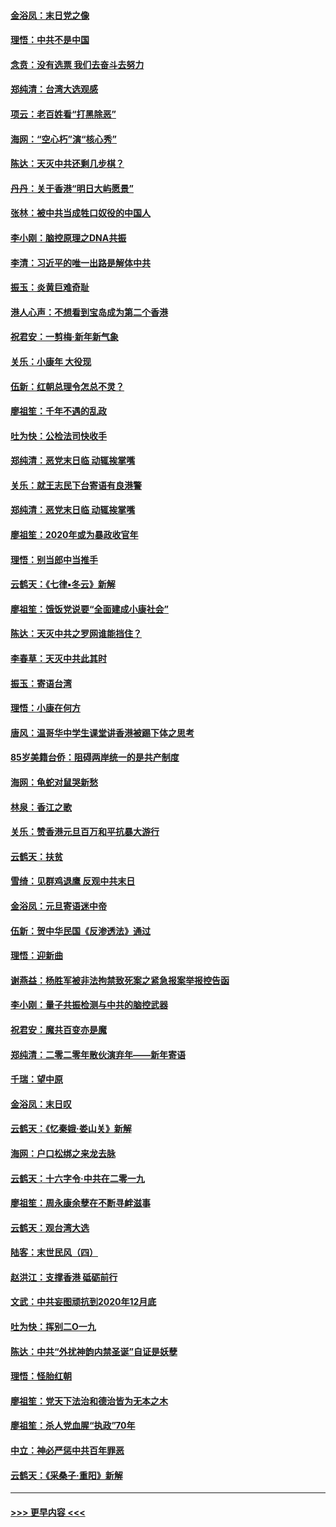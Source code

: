 #### [金浴凤：末日党之像](../pages/nsc993/n11787475.md?t=01130402) 
#### [理悟：中共不是中国](../pages/nsc993/n11787463.md?t=01130402) 
#### [念贲：没有选票  我们去奋斗去努力](../pages/nsc993/n11787398.md?t=01130402) 
#### [郑纯清：台湾大选观感](../pages/nsc993/n11786210.md?t=01130402) 
#### [项云：老百姓看“打黑除恶”](../pages/nsc993/n11785398.md?t=01130402) 
#### [海网：“空心朽”演“核心秀”](../pages/nsc993/n11783874.md?t=01130402) 
#### [陈达：天灭中共还剩几步棋？](../pages/nsc993/n11783719.md?t=01130402) 
#### [丹丹：关于香港“明日大屿愿景”](../pages/nsc993/n11783273.md?t=01130402) 
#### [张林：被中共当成牲口奴役的中国人](../pages/nsc993/n11782397.md?t=01130402) 
#### [李小刚：脑控原理之DNA共振](../pages/nsc993/n11780962.md?t=01130402) 
#### [李清：习近平的唯一出路是解体中共](../pages/nsc993/n11780866.md?t=01130402) 
#### [振玉：炎黄巨难奇耻](../pages/nsc993/n11779632.md?t=01130402) 
#### [港人心声：不想看到宝岛成为第二个香港](../pages/nsc993/n11778817.md?t=01130402) 
#### [祝君安：一剪梅‧新年新气象](../pages/nsc993/n11776340.md?t=01130402) 
#### [关乐：小康年 大役现](../pages/nsc993/n11774213.md?t=01130402) 
#### [伍新：红朝总理令怎总不灵？](../pages/nsc993/n11770813.md?t=01130402) 
#### [廖祖笙：千年不遇的乱政](../pages/nsc993/n11770373.md?t=01130402) 
#### [吐为快：公检法司快收手](../pages/nsc993/n11770359.md?t=01130402) 
#### [郑纯清：恶党末日临 动辄挨掌嘴](../pages/nsc993/n11769912.md?t=01130402) 
#### [关乐：就王志民下台寄语有良港警](../pages/nsc993/n11769903.md?t=01130402) 
#### [郑纯清：恶党末日临 动辄挨掌嘴](../pages/nsc993/n11769356.md?t=01130402) 
#### [廖祖笙：2020年或为暴政收官年](../pages/nsc993/n11768216.md?t=01130402) 
#### [理悟：别当郎中当推手](../pages/nsc993/n11768243.md?t=01130402) 
#### [云鹤天：《七律▪冬云》新解](../pages/nsc993/n11768204.md?t=01130402) 
#### [廖祖笙：饿饭党说要“全面建成小康社会”](../pages/nsc993/n11767482.md?t=01130402) 
#### [陈达：天灭中共之罗网谁能挡住？](../pages/nsc993/n11767465.md?t=01130402) 
#### [李春草：天灭中共此其时](../pages/nsc993/n11767452.md?t=01130402) 
#### [振玉：寄语台湾](../pages/nsc993/n11767432.md?t=01130402) 
#### [理悟：小康在何方](../pages/nsc993/n11767394.md?t=01130402) 
#### [唐风：温哥华中学生课堂讲香港被踢下体之思考](../pages/nsc993/n11766848.md?t=01130402) 
#### [85岁美籍台侨：阻碍两岸统一的是共产制度](../pages/nsc993/n11765043.md?t=01130402) 
#### [海网：龟蛇对鼠哭新愁](../pages/nsc993/n11764895.md?t=01130402) 
#### [林泉：香江之歌](../pages/nsc993/n11764415.md?t=01130402) 
#### [关乐：赞香港元旦百万和平抗暴大游行](../pages/nsc993/n11764382.md?t=01130402) 
#### [云鹤天：扶贫](../pages/nsc993/n11764245.md?t=01130402) 
#### [雪绮：见群鸡退鹰  反观中共末日](../pages/nsc993/n11762112.md?t=01130402) 
#### [金浴凤：元旦寄语迷中帝](../pages/nsc993/n11761788.md?t=01130402) 
#### [伍新：贺中华民国《反渗透法》通过](../pages/nsc993/n11761994.md?t=01130402) 
#### [理悟：迎新曲](../pages/nsc993/n11761152.md?t=01130402) 
#### [谢燕益：杨胜军被非法拘禁致死案之紧急报案举报控告函](../pages/nsc993/n11756134.md?t=01130402) 
#### [李小刚：量子共振检测与中共的脑控武器](../pages/nsc993/n11754518.md?t=01130402) 
#### [祝君安：魔共百变亦是魔](../pages/nsc993/n11754469.md?t=01130402) 
#### [郑纯清：二零二零年散伙演弃年——新年寄语](../pages/nsc993/n11754195.md?t=01130402) 
#### [千瑞：望中原](../pages/nsc993/n11754159.md?t=01130402) 
#### [金浴凤：末日叹](../pages/nsc993/n11752359.md?t=01130402) 
#### [云鹤天：《忆秦娥‧娄山关》新解](../pages/nsc993/n11752348.md?t=01130402) 
#### [海网：户口松绑之来龙去脉](../pages/nsc993/n11752328.md?t=01130402) 
#### [云鹤天：十六字令‧中共在二零一九](../pages/nsc993/n11752305.md?t=01130402) 
#### [廖祖笙：周永康余孽在不断寻衅滋事](../pages/nsc993/n11751013.md?t=01130402) 
#### [云鹤天：观台湾大选](../pages/nsc993/n11751007.md?t=01130402) 
#### [陆客：末世民风（四）](../pages/nsc993/n11749203.md?t=01130402) 
#### [赵洪江：支撑香港 砥砺前行](../pages/nsc993/n11748482.md?t=01130402) 
#### [文武：中共妄图顽抗到2020年12月底](../pages/nsc993/n11748446.md?t=01130402) 
#### [吐为快：挥别二O一九](../pages/nsc993/n11748411.md?t=01130402) 
#### [陈达：中共“外扰神韵内禁圣诞”自证是妖孽](../pages/nsc993/n11748226.md?t=01130402) 
#### [理悟：怪胎红朝](../pages/nsc993/n11748206.md?t=01130402) 
#### [廖祖笙：党天下法治和德治皆为无本之木](../pages/nsc993/n11748135.md?t=01130402) 
#### [廖祖笙：杀人党血腥“执政”70年](../pages/nsc993/n11745144.md?t=01130402) 
#### [中立：神必严惩中共百年罪恶](../pages/nsc993/n11744970.md?t=01130402) 
#### [云鹤天：《采桑子‧重阳》新解](../pages/nsc993/n11744948.md?t=01130402) 

----
#### [ >>> 更早内容 <<< ](../indexes/nsc993-earlier.md)
